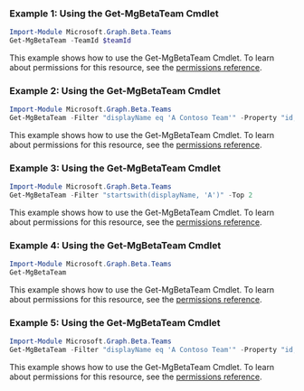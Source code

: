 ### Example 1: Using the Get-MgBetaTeam Cmdlet
```powershell
Import-Module Microsoft.Graph.Beta.Teams
Get-MgBetaTeam -TeamId $teamId
```
This example shows how to use the Get-MgBetaTeam Cmdlet.
To learn about permissions for this resource, see the [permissions reference](/graph/permissions-reference).
### Example 2: Using the Get-MgBetaTeam Cmdlet
```powershell
Import-Module Microsoft.Graph.Beta.Teams
Get-MgBetaTeam -Filter "displayName eq 'A Contoso Team'" -Property "id,description" 
```
This example shows how to use the Get-MgBetaTeam Cmdlet.
To learn about permissions for this resource, see the [permissions reference](/graph/permissions-reference).
### Example 3: Using the Get-MgBetaTeam Cmdlet
```powershell
Import-Module Microsoft.Graph.Beta.Teams
Get-MgBetaTeam -Filter "startswith(displayName, 'A')" -Top 2 
```
This example shows how to use the Get-MgBetaTeam Cmdlet.
To learn about permissions for this resource, see the [permissions reference](/graph/permissions-reference).
### Example 4: Using the Get-MgBetaTeam Cmdlet
```powershell
Import-Module Microsoft.Graph.Beta.Teams
Get-MgBetaTeam
```
This example shows how to use the Get-MgBetaTeam Cmdlet.
To learn about permissions for this resource, see the [permissions reference](/graph/permissions-reference).
### Example 5: Using the Get-MgBetaTeam Cmdlet
```powershell
Import-Module Microsoft.Graph.Beta.Teams
Get-MgBetaTeam -Filter "displayName eq 'A Contoso Team'" -Property "id,description"  -OutFile $outFileId
```
This example shows how to use the Get-MgBetaTeam Cmdlet.
To learn about permissions for this resource, see the [permissions reference](/graph/permissions-reference).

